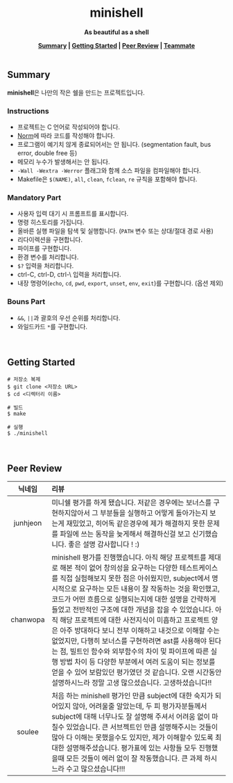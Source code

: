 <h1 align="center">minishell</h1>

<p align="center"><strong>As beautiful as a shell</strong></p>

<div align="center">
  <strong>
    <a href="#summary">Summary</a> |
    <a href="#getting-started">Getting Started</a> |
    <a href="#peer-review">Peer Review</a> |
    <a href="https://github.com/zerone015">Teammate</a>
  </strong>
</div>

<br>

## Summary

**minishell**은 나만의 작은 쉘을 만드는 프로젝트입니다.

### Instructions

- 프로젝트는 C 언어로 작성되어야 합니다.
- [Norm](https://github.com/42School/norminette/blob/master/pdf/ko.norm.pdf)에 따라 코드를 작성해야 합니다.
- 프로그램이 예기치 않게 종료되어서는 안 됩니다. (segmentation fault, bus error, double free 등)
- 메모리 누수가 발생해서는 안 됩니다.
- `-Wall -Wextra -Werror` 플래그와 함께 소스 파일을 컴파일해야 합니다.
- Makefile은 `$(NAME)`, `all`, `clean`, `fclean`, `re` 규칙을 포함해야 합니다.

### Mandatory Part

- 사용자 입력 대기 시 프롬프트를 표시합니다.
- 명령 히스토리를 가집니다.
- 올바른 실행 파일을 탐색 및 실행합니다. (`PATH` 변수 또는 상대/절대 경로 사용)
- 리다이렉션을 구현합니다.
- 파이프를 구현합니다.
- 환경 변수를 처리합니다.
- `$?` 입력을 처리합니다.
- ctrl-C, ctrl-D, ctrl-\ 입력을 처리합니다.
- 내장 명령어(`echo`, `cd`, `pwd`, `export`, `unset`, `env`, `exit`)를 구현합니다. (옵션 제외)

### Bouns Part

- `&&`, `||`과 괄호의 우선 순위를 처리합니다.
- 와일드카드 `*`를 구현합니다.

<br>

## Getting Started

```shell
# 저장소 복제
$ git clone <저장소 URL>
$ cd <디렉터리 이름>

# 빌드
$ make

# 실행
$ ./minishell
```

<br>

## Peer Review

|  닉네임  | 리뷰                                                                                                                                                                                                                                                                                                                                                                                                                                                                                                                                                                                                                                                                                                                                                   |
| :------: | :----------------------------------------------------------------------------------------------------------------------------------------------------------------------------------------------------------------------------------------------------------------------------------------------------------------------------------------------------------------------------------------------------------------------------------------------------------------------------------------------------------------------------------------------------------------------------------------------------------------------------------------------------------------------------------------------------------------------------------------------------- |
| junhjeon | 미니쉘 평가를 하게 됐습니다. 저같은 경우에는 보너스를 구현하지않아서 그 부분들을 실행하고 어떻게 돌아가는지 보는게 재밌었고, 히어독 같은경우에 제가 해결하지 못한 문제를 파일에 쓰는 동작을 늦게해서 해결하신걸 보고 신기했습니다. 좋은 설명 감사합니다 ! :)                                                                                                                                                                                                                                                                                                                                                                                                                                                                                           |
| chanwopa | minishell 평가를 진행했습니다. 아직 해당 프로젝트를 제대로 해본 적이 없어 창의성을 요구하는 다양한 테스트케이스를 직접 실험해보지 못한 점은 아쉬웠지만, subject에서 명시적으로 요구하는 모든 내용이 잘 작동하는 것을 확인했고, 코드가 어떤 흐름으로 실행되는지에 대한 설명을 간략하게 들었고 전반적인 구조에 대한 개념을 잡을 수 있었습니다. 아직 해당 프로젝트에 대한 사전지식이 미흡하고 프로젝트 양은 아주 방대하다 보니 전부 이해하고 내것으로 이해할 수는 없었지만, 다행히 보너스를 구현하려면 ast를 사용해야 된다는 점, 빌트인 함수와 외부함수의 차이 밎 파이프에 따른 실행 방법 차이 등 다양한 부분에서 여러 도움이 되는 정보를 얻을 수 있어 보람있던 평가였던 것 같습니다. 오랜 시간동안 설명하시느라 정말 고생 많으셨습니다. 고생하셨습니다!! |
|  soulee  | 처음 하는 minishell 평가인 만큼 subject에 대한 숙지가 되어있지 않아, 어려울줄 알았는데, 두 피 평가자분들께서 subject에 대해 너무나도 잘 설명해 주셔서 어려움 없이 마칠수 있었습니다. 큰 서브젝트인 만큼 설명해주시는 것들이 많아 다 이해는 못했을수도 있지만, 제가 이해할수 있도록 최대한 설명해주셨습니다. 평가표에 있는 사항들 모두 진행했을때 모든 것들이 에러 없이 잘 작동했습니다. 큰 과제 하시느라 수고 많으셨습니다!!!                                                                                                                                                                                                                                                                                                                          |
